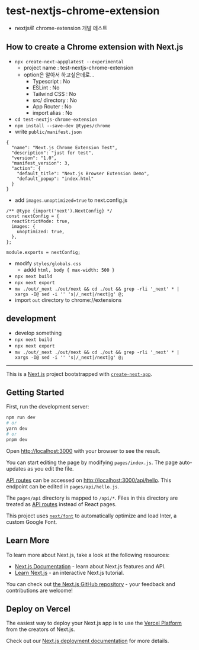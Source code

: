 # test-nextjs-chrome-extension

- nextjs로 chrome-extension 개발 테스트

## How to create a Chrome extension with Next.js

- `npx create-next-app@latest --experimental`
  - project name : test-nextjs-chrome-extension
  - option은 알아서 하고싶은데로...
    - Typescript : No
    - ESLint : No
    - Tailwind CSS : No
    - src/ directory : No
    - App Router : No
    - import alias : No
- `cd test-nextjs-chrome-extension`
- `npm install --save-dev @types/chrome`
- write `public/manifest.json`

```
{
  "name": "Next.js Chrome Extension Test",
  "description": "just for test",
  "version": "1.0",
  "manifest_version": 3,
  "action": {
    "default_title": "Next.js Browser Extension Demo",
    "default_popup": "index.html"
  }
}
```

- add `images.unoptimized=true` to next.config.js

```
/** @type {import('next').NextConfig} */
const nextConfig = {
  reactStrictMode: true,
  images: {
    unoptimized: true,
  },
};

module.exports = nextConfig;
```

- modify `styles/globals.css`
  - addd `html, body { max-width: 500 }`
- `npx next build`
- `npx next export`
- `mv ./out/_next ./out/next && cd ./out && grep -rli '_next' * | xargs -I@ sed -i '' 's|/_next|/next|g' @;`
- import `out` directory to chrome://extensions

## development

- develop something
- `npx next build`
- `npx next export`
- `mv ./out/_next ./out/next && cd ./out && grep -rli '_next' * | xargs -I@ sed -i '' 's|/_next|/next|g' @;`

---

This is a [Next.js](https://nextjs.org/) project bootstrapped with [`create-next-app`](https://github.com/vercel/next.js/tree/canary/packages/create-next-app).

## Getting Started

First, run the development server:

```bash
npm run dev
# or
yarn dev
# or
pnpm dev
```

Open [http://localhost:3000](http://localhost:3000) with your browser to see the result.

You can start editing the page by modifying `pages/index.js`. The page auto-updates as you edit the file.

[API routes](https://nextjs.org/docs/api-routes/introduction) can be accessed on [http://localhost:3000/api/hello](http://localhost:3000/api/hello). This endpoint can be edited in `pages/api/hello.js`.

The `pages/api` directory is mapped to `/api/*`. Files in this directory are treated as [API routes](https://nextjs.org/docs/api-routes/introduction) instead of React pages.

This project uses [`next/font`](https://nextjs.org/docs/basic-features/font-optimization) to automatically optimize and load Inter, a custom Google Font.

## Learn More

To learn more about Next.js, take a look at the following resources:

- [Next.js Documentation](https://nextjs.org/docs) - learn about Next.js features and API.
- [Learn Next.js](https://nextjs.org/learn) - an interactive Next.js tutorial.

You can check out [the Next.js GitHub repository](https://github.com/vercel/next.js/) - your feedback and contributions are welcome!

## Deploy on Vercel

The easiest way to deploy your Next.js app is to use the [Vercel Platform](https://vercel.com/new?utm_medium=default-template&filter=next.js&utm_source=create-next-app&utm_campaign=create-next-app-readme) from the creators of Next.js.

Check out our [Next.js deployment documentation](https://nextjs.org/docs/deployment) for more details.
